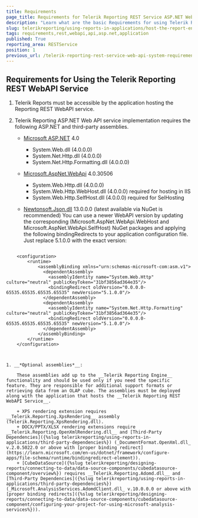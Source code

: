 ```yaml
---
title: Requirements
page_title: Requirements for Telerik Reporting REST Service ASP.NET Web API
description: "Learn what are the basic Requirements for using Telerik Reporting REST Service ASP.NET Web API in an Application."
slug: telerikreporting/using-reports-in-applications/host-the-report-engine-remotely/telerik-reporting-rest-services/asp.net-web-api-implementation/requirements
tags: requirements,rest,webapi,api,asp.net,application
published: True
reporting_area: RESTService
position: 1
previous_url: /telerik-reporting-rest-service-web-api-system-requirements,/embedding-reports/host-the-report-engine-remotely/telerik-reporting-rest-services/asp.net-web-api-implementation/requirements
---
```


## Requirements for Using the Telerik Reporting REST WebAPI Service

1. Telerik Reports must be accessible by the application hosting the Reporting REST WebAPI service.
1. Telerik Reporting ASP.NET Web API service implementation requires the following ASP.NET and third-party assemblies.

	+ [Microsoft ASP.NET](https://learn.microsoft.com/en-us/aspnet/overview) 4.0
		+ System.Web.dll (4.0.0.0)
		+ System.Net.Http.dll (4.0.0.0)
		+ System.Net.Http.Formatting.dll (4.0.0.0)
	+ [Microsoft.AspNet.WebApi](https://www.nuget.org/packages/Microsoft.AspNet.WebApi/4.0.30506) 4.0.30506
		+ System.Web.Http.dll (4.0.0.0)
		+ System.Web.Http.WebHost.dll (4.0.0.0) required for hosting in IIS
		+ System.Web.Http.SelfHost.dll (4.0.0.0) required for SelHosting
	+ [Newtonsoft.Json.dll](https://www.newtonsoft.com/json) 13.0.0.0 (latest available via NuGet is recommended) You can use a newer WebAPI version by updating the corresponding (Microsoft.AspNet.WebApi.WebHost and Microsoft.AspNet.WebApi.SelfHost) NuGet packages and applying the following bindingRedirects to your application configuration file. Just replace 5.1.0.0 with the exact version:

		````XML
<?xml version="1.0" encoding="utf-8" ?>
		<configuration>
			<runtime>
				<assemblyBinding xmlns="urn:schemas-microsoft-com:asm.v1">
				  <dependentAssembly>
					<assemblyIdentity name="System.Web.Http" culture="neutral" publicKeyToken="31bf3856ad364e35"/>
					<bindingRedirect oldVersion="0.0.0.0-65535.65535.65535.65535" newVersion="5.1.0.0"/>
				  </dependentAssembly>
				  <dependentAssembly>
					<assemblyIdentity name="System.Net.Http.Formatting" culture="neutral" publicKeyToken="31bf3856ad364e35"/>
					<bindingRedirect oldVersion="0.0.0.0-65535.65535.65535.65535" newVersion="5.1.0.0"/>
				  </dependentAssembly>
				</assemblyBinding>
			</runtime>
		</configuration>
````


1. __*Optional assemblies*__:

	These assemblies add up to the __Telerik Reporting Engine__ functionality and should be used only if you need the specific feature. They are responsible for additional support formats or retrieving data from an OLAP cube. The assemblies must be deployed along with the application that hosts the __Telerik Reporting REST WebAPI Service__.

	+ XPS rendering extension requires __Telerik.Reporting.XpsRendering__ assembly (Telerik.Reporting.XpsRendering.dll).
	+ DOCX/PPTX/XLSX rendering extensions require __Telerik.Reporting.OpenXmlRendering.dll__ and [Third-Party Dependencies]({%slug telerikreporting/using-reports-in-applications/third-party-dependencies%}) (_DocumentFormat.OpenXml.dll_ v.2.0.5022.0 or above with [proper binding redirect](https://learn.microsoft.com/en-us/dotnet/framework/configure-apps/file-schema/runtime/bindingredirect-element)).
	+ [CubeDataSource]({%slug telerikreporting/designing-reports/connecting-to-data/data-source-components/cubedatasource-component/overview%}) requires __Telerik.Reporting.Adomd.dll__ and [Third-Party Dependencies]({%slug telerikreporting/using-reports-in-applications/third-party-dependencies%}) (_Microsoft.AnalysisServices.AdomdClient.dll_ v.10.0.0.0 or above with [proper binding redirects]({%slug telerikreporting/designing-reports/connecting-to-data/data-source-components/cubedatasource-component/configuring-your-project-for-using-microsoft-analysis-services%})).
